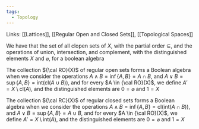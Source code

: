 ```yaml
---
tags:
  - Topology
---
```

Links: [[Lattices]], [[Regular Open and Closed Sets]], [[Topological Spaces]]

We have that the set of all clopen sets of $X$, with the partial order $\subseteq$, and the operations of union, intersection, and complement, with the distinguished elements $X$ and $\varnothing$, for a boolean algebra

The collection ${\cal RO}(X)$ of regular open sets forms a Boolean algebra when we consider the operations $A \wedge B = \inf\{A, B\} = A\cap B$, and $A\lor B = \sup\{A, B\} = \text{int}(\text{cl}(A\cup B))$, and for every $A \in {\cal RO}(X)$, we define $A'= X\setminus \text{cl}(A)$, and the distinguished elements are $0 = \varnothing$ and $1 = X$  

The collection ${\cal RC}(X)$ of regular closed sets forms a Boolean algebra when we consider the operations $A \wedge B = \inf\{A, B\} = \text{cl}(\text{int} (A\cap B))$, and $A\lor B = \sup\{A, B\} = A\cup B$, and for every $A \in {\cal RO}(X)$, we define $A'= X\setminus \text{int}(A)$, and the distinguished elements are $0 = \varnothing$ and $1 = X$  